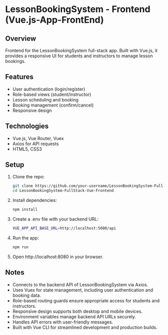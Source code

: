 # LessonBookingSystem - Frontend (Vue.js-App-FrontEnd)

## Overview
Frontend for the LessonBookingSystem full-stack app. Built with Vue.js, it provides a responsive UI for students and instructors to manage lesson bookings.

## Features
- User authentication (login/register)
- Role-based views (student/instructor)
- Lesson scheduling and booking
- Booking management (confirm/cancel)
- Responsive design

## Technologies
- Vue.js, Vue Router, Vuex
- Axios for API requests
- HTML5, CSS3

## Setup
1. Clone the repo:
   ```bash
   git clone https://github.com/your-username/LessonBookingSystem-FullStack-Vue-Frontend.git
   cd LessonBookingSystem-FullStack-Vue-Frontend
   ```
2. Install dependencies:
    ```bash
    npm install
   ```
3. Create a .env file with your backend URL:
    ```bash
    VUE_APP_API_BASE_URL=http://localhost:5000/api
   ```
4. Run the app:
    ```bash
    npm run
   ```
5. Open http://localhost:8080 in your browser.

## Notes

- Connects to the backend API of LessonBookingSystem via Axios.
- Uses Vuex for state management, including user authentication and booking data.
- Role-based routing guards ensure appropriate access for students and instructors.
- Responsive design supports both desktop and mobile devices.
- Environment variables manage backend API URLs securely.
- Handles API errors with user-friendly messages.
- Built with Vue CLI for streamlined development and production builds.
